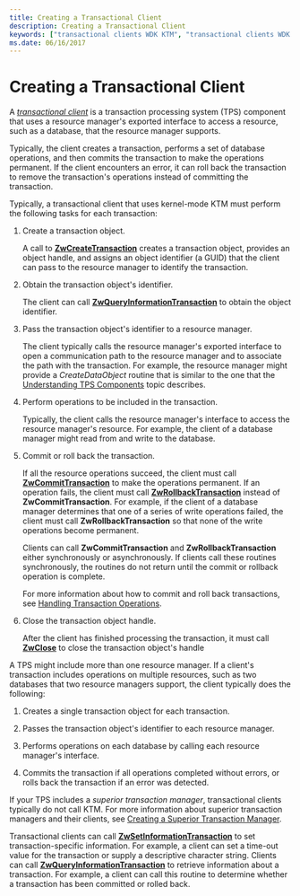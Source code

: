```yaml
---
title: Creating a Transactional Client
description: Creating a Transactional Client
keywords: ["transactional clients WDK KTM", "transactional clients WDK KTM , creating transactional clients"]
ms.date: 06/16/2017
---
```


# Creating a Transactional Client


A [*transactional client*](transaction-processing-terms.md#ktm-term-transactional-client) is a transaction processing system (TPS) component that uses a resource manager's exported interface to access a resource, such as a database, that the resource manager supports.

Typically, the client creates a transaction, performs a set of database operations, and then commits the transaction to make the operations permanent. If the client encounters an error, it can roll back the transaction to remove the transaction's operations instead of committing the transaction.

Typically, a transactional client that uses kernel-mode KTM must perform the following tasks for each transaction:

1.  Create a transaction object.

    A call to [**ZwCreateTransaction**](/windows-hardware/drivers/ddi/wdm/nf-wdm-ntcreatetransaction) creates a transaction object, provides an object handle, and assigns an object identifier (a GUID) that the client can pass to the resource manager to identify the transaction.

2.  Obtain the transaction object's identifier.

    The client can call [**ZwQueryInformationTransaction**](/windows-hardware/drivers/ddi/wdm/nf-wdm-ntqueryinformationtransaction) to obtain the object identifier.

3.  Pass the transaction object's identifier to a resource manager.

    The client typically calls the resource manager's exported interface to open a communication path to the resource manager and to associate the path with the transaction. For example, the resource manager might provide a *CreateDataObject* routine that is similar to the one that the [Understanding TPS Components](understanding-tps-components.md) topic describes.

4.  Perform operations to be included in the transaction.

    Typically, the client calls the resource manager's interface to access the resource manager's resource. For example, the client of a database manager might read from and write to the database.

5.  Commit or roll back the transaction.

    If all the resource operations succeed, the client must call [**ZwCommitTransaction**](/windows-hardware/drivers/ddi/wdm/nf-wdm-ntcommittransaction) to make the operations permanent. If an operation fails, the client must call [**ZwRollbackTransaction**](/windows-hardware/drivers/ddi/wdm/nf-wdm-ntrollbacktransaction) instead of **ZwCommitTransaction**. For example, if the client of a database manager determines that one of a series of write operations failed, the client must call **ZwRollbackTransaction** so that none of the write operations become permanent.

    Clients can call **ZwCommitTransaction** and **ZwRollbackTransaction** either synchronously or asynchronously. If clients call these routines synchronously, the routines do not return until the commit or rollback operation is complete.

    For more information about how to commit and roll back transactions, see [Handling Transaction Operations](handling-transaction-operations.md).

6.  Close the transaction object handle.

    After the client has finished processing the transaction, it must call [**ZwClose**](/windows-hardware/drivers/ddi/ntifs/nf-ntifs-ntclose) to close the transaction object's handle

A TPS might include more than one resource manager. If a client's transaction includes operations on multiple resources, such as two databases that two resource managers support, the client typically does the following:

1.  Creates a single transaction object for each transaction.

2.  Passes the transaction object's identifier to each resource manager.

3.  Performs operations on each database by calling each resource manager's interface.

4.  Commits the transaction if all operations completed without errors, or rolls back the transaction if an error was detected.

If your TPS includes a *superior transaction manager*, transactional clients typically do not call KTM. For more information about superior transaction managers and their clients, see [Creating a Superior Transaction Manager](creating-a-superior-transaction-manager.md).

Transactional clients can call [**ZwSetInformationTransaction**](/windows-hardware/drivers/ddi/wdm/nf-wdm-ntsetinformationtransaction) to set transaction-specific information. For example, a client can set a time-out value for the transaction or supply a descriptive character string. Clients can call [**ZwQueryInformationTransaction**](/windows-hardware/drivers/ddi/wdm/nf-wdm-ntqueryinformationtransaction) to retrieve information about a transaction. For example, a client can call this routine to determine whether a transaction has been committed or rolled back.

 

